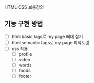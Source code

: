 HTML-CSS 보충강의 

## 기능 구현 방법 
 - [ ] html basic tags로 my page 뼈대 잡기
 - [ ] html semantic tags로 my page 리팩토링
 - [ ] css 적용
    - [ ] profile
    - [ ] video
    - [ ] words
    - [ ] foods
    - [ ] footer